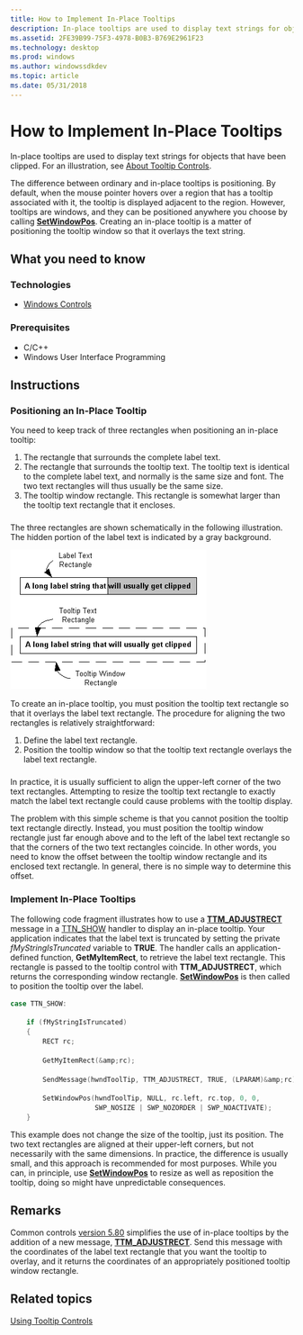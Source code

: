 ```yaml
---
title: How to Implement In-Place Tooltips
description: In-place tooltips are used to display text strings for objects that have been clipped. For an illustration, see About Tooltip Controls.
ms.assetid: 2FE39B99-75F3-4978-B0B3-B769E2961F23
ms.technology: desktop
ms.prod: windows
ms.author: windowssdkdev
ms.topic: article
ms.date: 05/31/2018
---
```


# How to Implement In-Place Tooltips

In-place tooltips are used to display text strings for objects that have been clipped. For an illustration, see [About Tooltip Controls](tooltip-controls.md).

The difference between ordinary and in-place tooltips is positioning. By default, when the mouse pointer hovers over a region that has a tooltip associated with it, the tooltip is displayed adjacent to the region. However, tooltips are windows, and they can be positioned anywhere you choose by calling [**SetWindowPos**](https://msdn.microsoft.com/library/windows/desktop/ms633545). Creating an in-place tooltip is a matter of positioning the tooltip window so that it overlays the text string.

## What you need to know

### Technologies

-   [Windows Controls](window-controls.md)

### Prerequisites

-   C/C++
-   Windows User Interface Programming

## Instructions

### Positioning an In-Place Tooltip

You need to keep track of three rectangles when positioning an in-place tooltip:

1.  The rectangle that surrounds the complete label text.
2.  The rectangle that surrounds the tooltip text. The tooltip text is identical to the complete label text, and normally is the same size and font. The two text rectangles will thus usually be the same size.
3.  The tooltip window rectangle. This rectangle is somewhat larger than the tooltip text rectangle that it encloses.

### 

The three rectangles are shown schematically in the following illustration. The hidden portion of the label text is indicated by a gray background.

![diagram showing a long string, half of which has a gray background, then the same string within a larger tooltip window rectangle](images/inplace.png)

To create an in-place tooltip, you must position the tooltip text rectangle so that it overlays the label text rectangle. The procedure for aligning the two rectangles is relatively straightforward:

1.  Define the label text rectangle.
2.  Position the tooltip window so that the tooltip text rectangle overlays the label text rectangle.

### 

In practice, it is usually sufficient to align the upper-left corner of the two text rectangles. Attempting to resize the tooltip text rectangle to exactly match the label text rectangle could cause problems with the tooltip display.

The problem with this simple scheme is that you cannot position the tooltip text rectangle directly. Instead, you must position the tooltip window rectangle just far enough above and to the left of the label text rectangle so that the corners of the two text rectangles coincide. In other words, you need to know the offset between the tooltip window rectangle and its enclosed text rectangle. In general, there is no simple way to determine this offset.

### Implement In-Place Tooltips

The following code fragment illustrates how to use a [**TTM\_ADJUSTRECT**](ttm-adjustrect.md) message in a [TTN\_SHOW](ttn-show.md) handler to display an in-place tooltip. Your application indicates that the label text is truncated by setting the private *fMyStringIsTruncated* variable to **TRUE**. The handler calls an application-defined function, **GetMyItemRect**, to retrieve the label text rectangle. This rectangle is passed to the tooltip control with **TTM\_ADJUSTRECT**, which returns the corresponding window rectangle. [**SetWindowPos**](https://msdn.microsoft.com/library/windows/desktop/ms633545) is then called to position the tooltip over the label.


```C++
case TTN_SHOW:
            
    if (fMyStringIsTruncated) 
    {
        RECT rc;
        
        GetMyItemRect(&amp;rc);
        
        SendMessage(hwndToolTip, TTM_ADJUSTRECT, TRUE, (LPARAM)&amp;rc);
        
        SetWindowPos(hwndToolTip, NULL, rc.left, rc.top, 0, 0, 
                     SWP_NOSIZE | SWP_NOZORDER | SWP_NOACTIVATE);
    }
```



This example does not change the size of the tooltip, just its position. The two text rectangles are aligned at their upper-left corners, but not necessarily with the same dimensions. In practice, the difference is usually small, and this approach is recommended for most purposes. While you can, in principle, use [**SetWindowPos**](https://msdn.microsoft.com/library/windows/desktop/ms633545) to resize as well as reposition the tooltip, doing so might have unpredictable consequences.

## Remarks

Common controls [version 5.80](common-control-versions.md) simplifies the use of in-place tooltips by the addition of a new message, [**TTM\_ADJUSTRECT**](ttm-adjustrect.md). Send this message with the coordinates of the label text rectangle that you want the tooltip to overlay, and it returns the coordinates of an appropriately positioned tooltip window rectangle.

## Related topics

<dl> <dt>

[Using Tooltip Controls](using-tooltip-contro.md)
</dt> </dl>

 

 





